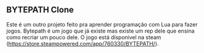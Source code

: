 ## BYTEPATH Clone

Este é um outro projeto feito pra aprender programação com Lua para fazer jogos. Bytepath é um jogo que já existe mas existe um rep dele que ensina como recriar um pouco dele.
O jogo está dísponivel na steam (https://store.steampowered.com/app/760330/BYTEPATH/).
